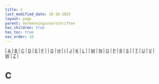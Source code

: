 ```yaml
---
title: C
last_modified_date: 10-10-2023
layout: page
parent: Verkenningsvoorschriften
has_children: true
has_toc: true
nav_order: 10
---
```


| [A](../A/A.html) | [B](../B/B.html) | [C](../C/C.html) | [D](../D/D.html) | [E](../E/E.html) | [F](../F/F.html) |
| [G](../G/G.html) | [H](../H/H.html) | [I](../I/I.html) | [J](../J/J.html) | [K](../K/K.html) | [L](../L/L.html) |
| [M](../M/M.html) | [N](../N/N.html) | [O](../O/O.html) | [P](../P/P.html) | [R](../R/R.html) | [S](../S/S.html) |
| [T](../T/T.html) | [U](../U/U.html) | [V](../V/V.html) | [W](../W/W.html) | [Z](../Z/Z.html) |

C
=

<!--

|     |     |     |     |     |
| --- | --- | --- | --- | --- |

| [![](../Z/Zendmast/vv_0338_125x100.jpg)](CAI-mast/CAI-mast.html)<br>[CAI-mast](CAI-mast/CAI-mast.html)
Calamiteitendoorgang_(CADO)
| [![](Calamiteitenkering/calamiteiten-kering_125x100.jpg)](Calamiteitenkering/Calamiteitenkering.html)<br>[Calamiteitenkering](Calamiteitenkering/Calamiteitenkering.html)
Camperplaats
| [![](Camping_Dagcamping/Camping_1_125x100.jpg)](Camping_Dagcamping/Camping_Dagcamping.html)<br>[Camping / Dagcamping](Camping_Dagcamping/Camping_Dagcamping.html)
Campus
| [![](Caravanpark/vv_0554_125x100.jpg)](Caravanpark/Caravanpark.html)<br>[Caravanpark](Caravanpark/Caravanpark.html)
| [![](Carpoolplaats/vv_0686_125x100.jpg)](Carpoolplaats/Carpoolplaats.html)<br>[Carpoolplaats](Carpoolplaats/Carpoolplaats.html)
| [![](Carport/carport_125x100.bmp)](Carport/Carport.html)<br>[Carport](Carport/Carport.html)

Centrale
| [![](../E/Elektriciteitscentrale/vv_0317_125x100.jpg)](../E/Elektriciteitscentrale/Elektriciteitscentrale.html)<br>[Elektriciteitscentrale](../E/Elektriciteitscentrale/Elektriciteitscentrale.html)
| [![](../K/Kerncentrale/kerncentrale_125x100.jpg)](../K/Kerncentrale/Kerncentrale.html)<br>[Kerncentrale](../K/Kerncentrale/Kerncentrale.html)


| [![](../../images/foto-niet-beschikbaar.jpg)](Chalet/Chalet.html)<br>[Chalet](Chalet/Chalet.html)
Chaletpark
| [![](Circuit/circuit_125x100.jpg)](Circuit/Circuit.html)<br>[Circuit](Circuit/Circuit.html)
| [![](Columbarium/Columbarium_125x100.jpg)](../U/Urnenmuur/Urnenmuur.html)<br>[Columbarium / Urnenmuur](../U/Urnenmuur/Urnenmuur.html)
| [![](../../images/foto-niet-beschikbaar.jpg)](Confidentieel/Confidentieel.html)<br>[Confidentieel](Confidentieel/Confidentieel.html)
Containerwoning
| [![](Crematorium/crematorium_125x100.bmp)](Crematorium/Crematorium.html)<br>[Crematorium](Crematorium/Crematorium.html)
| [![](Crossbaan_-terrein/vv_0035_125x100.jpg)](Crossbaan_-terrein/Crossbaan_-terrein.html)<br>[Crossbaan / Crossterrein](Crossbaan_-terrein/Crossbaan_-terrein.html)

-->
